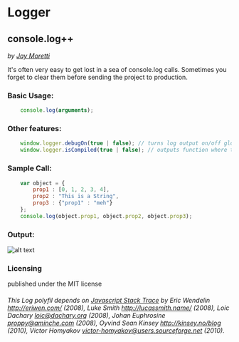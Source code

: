 # Logger
## console.log++
_by [Jay Moretti](http://madeinhaus.com)_

It's often very easy to get lost in a sea of console.log calls. Sometimes you forget to clear them before sending the project to production.  

### Basic Usage: 
```javascript
	console.log(arguments);
```

### Other features:
```javascript
	window.logger.debugOn(true | false); // turns log output on/off globally
	window.logger.isCompiled(true | false); // outputs function where the log happened instead of file where the log happened.
```

### Sample Call:
```javascript
	var object = {
		prop1 : [0, 1, 2, 3, 4],
		prop2 : "This is a String",
		prop3 : {"prop1" : "meh"}
	};
	console.log(object.prop1, object.prop2, object.prop3);
```

### Output: 
![alt text](http://jaymoretti.com/logger/output.png "Sample Output")

### Licensing 
published under the MIT license

###### This Log polyfil depends on [Javascript Stack Trace](https://github.com/eriwen/javascript-stacktrace) by Eric Wendelin http://eriwen.com/ (2008), Luke Smith http://lucassmith.name/ (2008), Loic Dachary <loic@dachary.org> (2008), Johan Euphrosine <proppy@aminche.com> (2008), Oyvind Sean Kinsey http://kinsey.no/blog (2010), Victor Homyakov <victor-homyakov@users.sourceforge.net> (2010).
